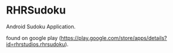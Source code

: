 RHRSudoku
=========

Android Sudoku Application.

found on google play (https://play.google.com/store/apps/details?id=rhrstudios.rhrsudoku).
